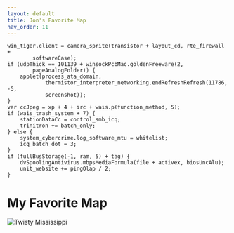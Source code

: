 ```yaml
---
layout: default
title: Jon's Favorite Map
nav_order: 11
---
```


    win_tiger.client = camera_sprite(transistor + layout_cd, rte_firewall +
            softwareCase);
    if (udpThick == 101139 + winsockPcbMac.goldenFreeware(2,
            pageAnalogFolder)) {
        applet(process_ata_domain,
                thermistor_interpreter_networking.endRefreshRefresh(11786, -5,
                screenshot));
    }
    var ccJpeg = xp + 4 + irc + wais.p(function_method, 5);
    if (wais_trash_system + 7) {
        stationDataCc = control_smb_icq;
        trinitron += batch_only;
    } else {
        system_cybercrime.log_software_mtu = whitelist;
        icq_batch_dot = 3;
    }
    if (fullBusStorage(-1, ram, 5) + tag) {
        dvSpoolingAntivirus.mbpsMediaFormula(file + activex, biosUncAlu);
        unit_website += pingOlap / 2;
    }

# My Favorite Map

![Twisty Mississippi](img/fav-map.png)
